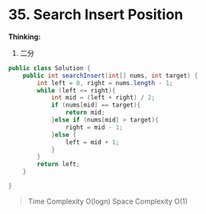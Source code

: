 # 35. Search Insert Position
**Thinking:**
1. 二分

```java
public class Solution {
    public int searchInsert(int[] nums, int target) {
        int left = 0, right = nums.length - 1;
        while (left <= right){
            int mid = (left + right) / 2;
            if (nums[mid] == target){
                return mid;
            }else if (nums[mid] > target){
                right = mid - 1;
            }else {
                left = mid + 1;
            }
        }
        return left; 
    }

}
```
> Time  Complexity O(logn)
> Space Complexity O(1)